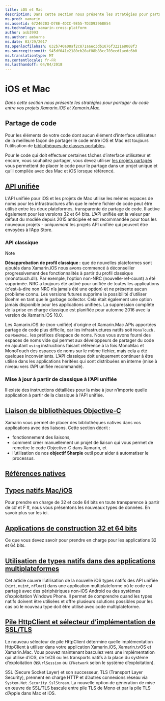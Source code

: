 ```yaml
---
title: iOS et Mac
description: Dans cette section nous présente les stratégies pour partager du code entre vos projets Xamarin.iOS et Xamarin.Mac.
ms.prod: xamarin
ms.assetid: 67246203-D78E-4DCC-9E55-7D3D93968E54
ms.technology: xamarin-cross-platform
author: asb3993
ms.author: amburns
ms.date: 03/29/2017
ms.openlocfilehash: 032b740a08af2c871aaec3db1076f3221e8008f3
ms.sourcegitcommit: 945df041e2180cb20af08b83cc703ecd1aedc6b0
ms.translationtype: MT
ms.contentlocale: fr-FR
ms.lasthandoff: 04/04/2018
---
```

# <a name="ios-and-mac"></a>iOS et Mac

_Dans cette section nous présente les stratégies pour partager du code entre vos projets Xamarin.iOS et Xamarin.Mac._

## <a name="code-sharing"></a>Partage de code

Pour les éléments de votre code dont aucun élément d’interface utilisateur de la meilleure façon de partager le code entre iOS et Mac est toujours l’utilisation de [bibliothèques de classes portables](~/cross-platform/app-fundamentals/pcl.md).

Pour le code qui doit effectuer certaines tâches d’interface utilisateur et encore, vous souhaitez partager, vous devez utiliser [les projets partagés](~/cross-platform/app-fundamentals/shared-projects.md) vous permettent de placer le code pour le partage dans un projet unique et qu’il compilée avec des Mac et iOS lorsque référencé.

##  <a name="unified-apiunifiedindexmd"></a>[API unifiée](unified/index.md)

L’API unifiée pour iOS et les projets de Mac utilise les mêmes espaces de noms pour les infrastructures afin que le même fichier de code peut être utilisé entre les deux plateformes, transparente de partage de code. Il active également pour les versions 32 et 64 bits. L’API unifiée est la valeur par défaut du modèle depuis 2015 anticipée et est recommandée pour tous les nouveaux projets - *uniquement* les projets API unifiée qui peuvent être envoyées à l’App Store.

### <a name="classic-apis"></a>API classique

> [!NOTE]
> **Désapprobation de profil classique :** que de nouvelles plateformes sont ajoutés dans Xamarin.iOS nous avons commencé à déconseiller progressivement des fonctionnalités à partir du profil classique (monotouch.dll). Par exemple, l’option non-NRC (nouvelle-ref-count) a été supprimée. NRC a toujours été activé pour unifiée de toutes les applications (c'est-à-dire non NRC n’a jamais été une option) et ne présente aucun problème connu. Les versions futures supprime la possibilité d’utiliser Boehm en tant que le garbage collector. Cela était également une option jamais disponible pour les applications unifiées. La suppression complète de la prise en charge classique est planifiée pour automne 2016 avec la version de Xamarin.iOS 10.0.

Les Xamarin.iOS de (non-unifiée) d’origine et Xamarin.Mac APIs apportées partage de code plus difficile, car les infrastructures natifs soit `MonoTouch.` ou `MonoMac.` les préfixes d’espace de noms.  Nous vous avons fourni des espaces de noms vide qui permet aux développeurs de partager du code en ajoutant `using` instructions faisant référence à la fois MonoMac et MonoTouch des espaces de noms sur le même fichier, mais cela a été quelques inconvénients. L’API classique doit uniquement continuer à être utilisé dans les applications héritées qui sont distribuées en interne (mise à niveau vers l’API unifiée recommandé).


### <a name="updating-from-classic-to-the-unified-api"></a>Mise à jour à partir de classique à l’API unifiée

Il existe des instructions détaillées pour la mise à jour n’importe quelle application à partir de la classique à l’API unifiée.

## <a name="binding-objective-c-librariesbindingindexmd"></a>[Liaison de bibliothèques Objective-C](binding/index.md)

Xamarin vous permet de placer des bibliothèques natives dans vos applications avec des liaisons. Cette section décrit :

- fonctionnement des liaisons,
- comment créer manuellement un projet de liaison qui vous permet de remettre le code Objective-C dans Xamarin, et
- l’utilisation de nos **objectif Sharpie** outil pour aider à automatiser le processus.

## <a name="native-referencesnative-referencesmd"></a>[Références natives](native-references.md)



##  <a name="macios-native-typesnativetypesmd"></a>[Types natifs Mac/iOS](nativetypes.md)

Pour prendre en charge de 32 et code 64 bits en toute transparence à partir de c# et F #, nous vous présentons les nouveaux types de données.   En savoir plus sur les ici.

##  <a name="building-32-and-64-bit-apps32-and-64indexmd"></a>[Applications de construction 32 et 64 bits](32-and-64/index.md)

Ce que vous devez savoir pour prendre en charge pour les applications 32 et 64 bits.

## <a name="working-with-native-types-in-cross-platform-appsnative-types-cross-platformmd"></a>[Utilisation de types natifs dans des applications multiplateformes](native-types-cross-platform.md)

Cet article couvre l’utilisation de la nouvelle iOS types natifs des API unifiée (`nint`, `nuint`, `nfloat`) dans une application multiplateforme où le code est partagé avec des périphériques non-iOS Android ou des systèmes d’exploitation Windows Phone.
Il permet de comprendre quand les types natifs doivent être utilisées et offre plusieurs solutions possibles pour les cas où le nouveau type doit être utilisé avec code multiplateforme.


## <a name="httpclient-stack-and-ssltls-implementation-selectorhttp-stackmd"></a>[Pile HttpClient et sélecteur d’implémentation de SSL/TLS](http-stack.md)

Le nouveau sélecteur de pile HttpClient détermine quelle implémentation HttpClient à utiliser dans votre application Xamarin.iOS, Xamarin.tvOS et Xamarin.Mac. Vous pouvez maintenant basculez vers une implémentation qui utilise d’iOS, de tvOS ou les transports natifs à la place du système d’exploitation (`NSUrlSession` ou `CFNetwork` selon le système d’exploitation).

SSL (Secure Socket Layer) et son successeur, TLS (Transport Layer Security), prennent en charge HTTP et d’autres connexions réseau via `System.Net.Security.SslStream`. La nouvelle option de génération de mise en œuvre de SSL/TLS bascule entre pile TLS de Mono et par la pile TLS d’Apple dans Mac et iOS.
